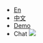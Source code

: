 - [En](/)
- [中文](/cn/)
- <a href="//alibaba.github.io/weex-ui/docs/demo.html" target="_self">Demo</a>
- <a id="J_show_community" class="show_community" onclick="document.getElementById('J_community_image').classList.toggle('active');this.classList.toggle('active');">Chat</a>
  <img src="https://img.alicdn.com/tfs/TB1Ohm6g8fH8KJjy1XbXXbLdXXa-1501-1700.jpg" class="community-img" id="J_community_image" />
  

